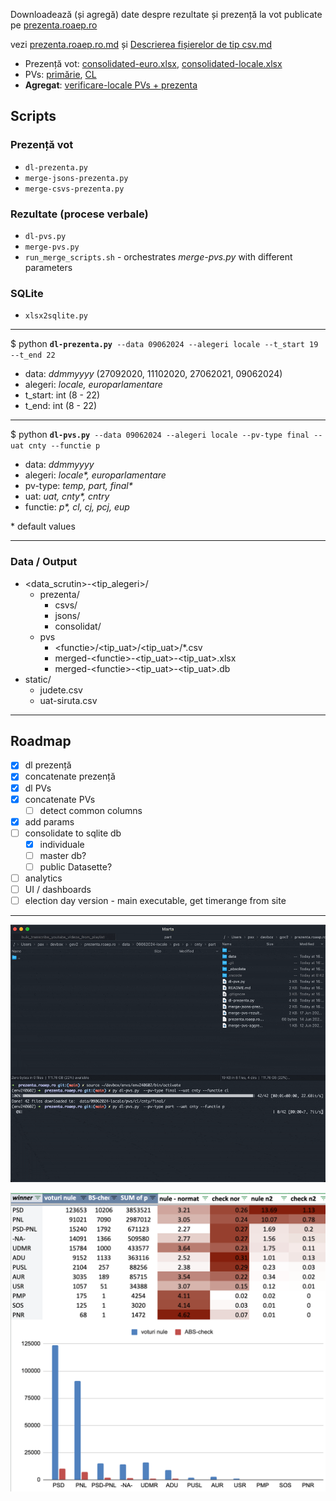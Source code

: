 Downloadează (și agregă) date despre rezultate și prezență la vot publicate pe [prezenta.roaep.ro](https://prezenta.roaep.ro/) 

vezi [prezenta.roaep.ro.md](docs/prezenta.roaep.ro.md) și [Descrierea fișierelor de tip csv.md](docs/Descrierea%20fișierelor%20de%20tip%20csv.md)

- Prezență vot: [consolidated-euro.xlsx](https://docs.google.com/spreadsheets/d/1Rynf1Ns5H1-j0RVtdlvD71mYWL09_B4i/edit?usp=sharing&ouid=110866595781073302984&rtpof=true&sd=true), [consolidated-locale.xlsx](https://docs.google.com/spreadsheets/d/1Ryn5gShIYUN3hjcrSUZurkZBfEQJVHyA/edit?usp=drive_link&ouid=110866595781073302984&rtpof=true&sd=true)    
- PVs: [primărie](https://docs.google.com/spreadsheets/d/1SJQjSnJlN1IeoQ38sXAIBM2LBtrj5Wo_/edit?usp=drive_link&ouid=110866595781073302984), [CL](https://docs.google.com/spreadsheets/d/1SJwARd3E-GEqKiwMhnlfMQP3ayxH11dQ/edit?usp=drive_link&ouid=110866595781073302984) 
- **Agregat**: [verificare-locale PVs + prezenta](https://docs.google.com/spreadsheets/d/1S4K92YJPrIUTOYLAEWafUJvKp04XojPg/edit?gid=1765616260)

## Scripts

### Prezență vot
- `dl-prezenta.py`
- `merge-jsons-prezenta.py`
- `merge-csvs-prezenta.py`  

### Rezultate (procese verbale)
- `dl-pvs.py`
- `merge-pvs.py`
- `run_merge_scripts.sh` - orchestrates _merge-pvs.py_ with different parameters

### SQLite
- `xlsx2sqlite.py`

----

$ python **`dl-prezenta.py`**` --data 09062024 --alegeri locale --t_start 19 --t_end 22`

- data: _ddmmyyyy_ (27092020, 11102020, 27062021, 09062024)
- alegeri: _locale, europarlamentare_ 
- t_start: int (8 - 22)  
- t_end: int (8 - 22)

----

$ python **`dl-pvs.py`**` --data 09062024 --alegeri locale --pv-type final --uat cnty --functie p`

- data: _ddmmyyyy_
- alegeri: _locale*, europarlamentare_ 
- pv-type: _temp, part, final*_ 
- uat: _uat, cnty*, cntry_ 
- functie: _p*, cl, cj, pcj, eup_

\* default values

----

### Data / Output

- \<data_scrutin\>-\<tip_alegeri\>/
    - prezenta/
        - csvs/
        - jsons/
        - consolidat/
    - pvs
        - \<functie\>/\<tip_uat\>/\<tip_uat\>/*.csv
        - merged-\<functie\>-\<tip_uat\>-\<tip_uat\>.xlsx
        - merged-\<functie\>-\<tip_uat\>-\<tip_uat\>.db
- static/
    - judete.csv
    - uat-siruta.csv

---

## Roadmap

- [x] dl prezență
- [x] concatenate prezență
- [x] dl PVs
- [x] concatenate PVs
    - [ ] detect common columns
- [x] add params
- [ ] consolidate to sqlite db
    - [x] individuale
    - [ ] master db?
    - [ ] public Datasette?
- [ ] analytics
- [ ] UI / dashboards
- [ ] election day version - main executable, get timerange from site

---

![dl data](data/static/assets/dl-pvs.gif)

![voturi nule](data/static/assets/chart-v-nule.png)
